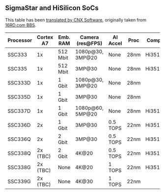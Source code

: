## SigmaStar and HiSilicon SoCs

This table has been [translated by CNX Software](
https://www.cnx-software.com/2021/05/05/sigmastar-ssc33x-camera-soc-pin-to-pin-compatible-hisilicon-hi3516-hi3518/),
originally taken from [16RD.com BBS](http://bbs.16rd.com/thread-568161-1-1.html).


Processor | Cortex A7 | Emb. RAM | Camera (res@FPS) | AI Accel | Proc | Compat. SoC |
--------- | --------- | -------- | ---------------- | -------- | ---- | ----------- |
SSC333    | 1x        | 512 Mbit | 1080p@30, 3MP@20 |   None   | 28nm | Hi3518EV300 |
SSC335    | 1x        | 512 Mbit |     3MP@30       |   None   | 28nm | Hi3518EV200 |
SSC333D   | 1x        |   1 Gbit | 1080p@30, 3MP@20 |   None   | 28nm |             |
SSC335D   | 1x        |   1 Gbit |     3MP@30       |   None   | 28nm |             |
SSC337D   | 1x        |   1 Gbit | 1080p@60, 5MP@20 |   None   | 28nm | Hi3516EV300 |
SSC336D   | 2x        |   1 Gbit |     3MP@30       | 0.5 TOPS | 22nm | Hi3516CV500 |
SSC336Q   | 2x        |   2 Gbit |     3MP@30       | 0.5 TOPS | 22nm | Hi3516CV500 |
SSC338Q   | 2x  (TBC) |   2 Gbit |      4K@20       | 0.5 TOPS | 22nm | Hi3516DV300 |
SSC338G   | 2x  (TBC) |   None   |      4K@20       |   1 TOPS | 22nm | Hi3516DV300 |
SSC339G   | 2x  (TBC) |   None   |      4K@30       |   1 TOPS | 22nm |             |
